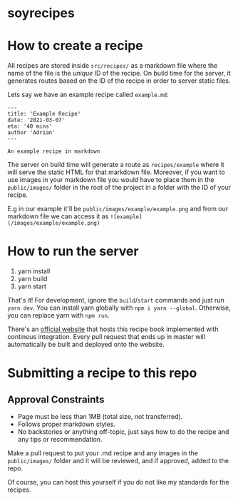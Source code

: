 # soyrecipes

# How to create a recipe

All recipes are stored inside `src/recipes/` as a markdown file where the name of the file is the _unique_ ID of the recipe.
On build time for the server, it generates routes based on the ID of the recipe in order to server static files.

Lets say we have an example recipe called `example.md`:

```
---
title: 'Example Recipe'
date: '2021-03-07'
eta: '40 mins'
author 'Adrian'
---

An example recipe in markdown
```

The server on build time will generate a route as `recipes/example` where it will serve the static HTML for that markdown file.
Moreover, if you want to use images in your markdown file you would have to place them in the `public/images/` folder in the root of the project in a folder with the ID of your recipe.

E.g in our example it'll be `public/images/example/example.png` and from our markdown file we can access it as `![example](/images/example/example.png)`

# How to run the server

1. yarn install
2. yarn build
3. yarn start

That's it! For development, ignore the `build`/`start` commands and just run `yarn dev`. You can install yarn globally with `npm i yarn --global`. Otherwise, you can replace yarn with `npm run`.

There's an [official website](https://soy.recipes) that hosts this recipe book implemented with continous integration. Every pull request that ends up in master will automatically be built and deployed onto the website. 

# Submitting a recipe to this repo

## Approval Constraints

- Page must be less than 1MB (total size, not transferred).
- Follows proper markdown styles.
- No backstories or anything off-topic, just says how to do the recipe and any tips or recommendation.

Make a pull request to put your .md recipe and any images in the `public/images/` folder and it will be reviewed, and if approved, added to the repo.

Of course, you can host this yourself if you do not like my standards for the recipes.
